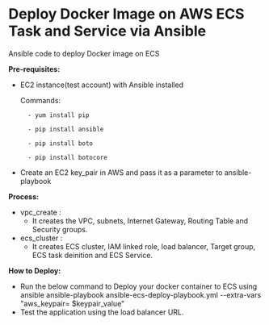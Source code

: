 # Deploy Docker Image on AWS ECS Task and Service via Ansible
Ansible code to deploy Docker image on ECS

**Pre-requisites:**
- EC2 instance(test account) with Ansible installed 
    
    Commands:
        
		- yum install pip
        
		- pip install ansible
        
		- pip install boto
        
		- pip install botocore

- Create an EC2 key_pair in AWS and pass it as a parameter to ansible-playbook

**Process:**
- vpc_create : 
     * It creates the VPC, subnets, Internet Gateway, Routing Table and Security groups.
- ecs_cluster :
     * It creates ECS cluster, IAM linked role, load balancer, Target group, ECS task deinition and ECS Service.

**How to Deploy:**
- Run the below command to Deploy your docker container to ECS using ansible
       ansible-playbook ansible-ecs-deploy-playbook.yml --extra-vars "aws_keypair= $keypair_value"
- Test the application using the load balancer URL.
